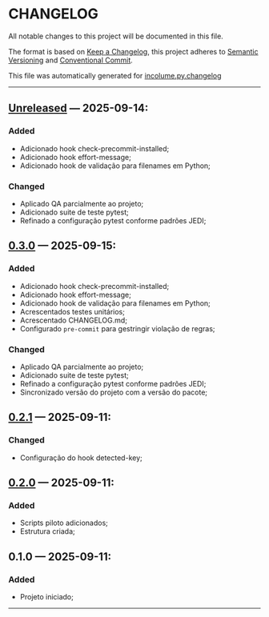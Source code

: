 # CHANGELOG


All notable changes to this project will be documented in this file.

The format is based on [Keep a Changelog](https://keepachangelog.com/en/1.0.0/), this project adheres to [Semantic Versioning](https://semver.org/spec/v2.0.0.html) and [Conventional Commit](https://www.conventionalcommits.org/pt-br/v1.0.0/).

This file was automatically generated for [incolume.py.changelog](https://github.com/development-incolume/incolume.py.changelog/-/tree/0.17.0)

---


## [Unreleased]	 &#8212; 	2025-09-14:
### Added
  - Adicionado hook check-precommit-installed;
  - Adicionado hook effort-message;
  - Adicionado hook de validação para filenames em Python;
### Changed
  - Aplicado QA parcialmente ao projeto;
  - Adicionado suite de teste pytest;
  - Refinado a configuração pytest conforme padrões JEDI;

## [0.3.0]	 &#8212; 	2025-09-15:
### Added
  - Adicionado hook check-precommit-installed;
  - Adicionado hook effort-message;
  - Adicionado hook de validação para filenames em Python;
  - Acrescentados testes unitários;
  - Acrescentado CHANGELOG.md;
  - Configurado `pre-commit` para gestringir violação de regras;
### Changed
  - Aplicado QA parcialmente ao projeto;
  - Adicionado suite de teste pytest;
  - Refinado a configuração pytest conforme padrões JEDI;
  - Sincronizado versão do projeto com a versão do pacote;

## [0.2.1]	 &#8212; 	2025-09-11:
### Changed
  - Configuração do hook detected-key;

## [0.2.0]	 &#8212; 	2025-09-11:
### Added
  - Scripts piloto adicionados;
  - Estrutura criada;

## 0.1.0	 &#8212; 	2025-09-11:
### Added
  - Projeto iniciado;

---

[0.2.0]: https://github.com/development-incolume/incolume.py.githooks/compare/0.1.0...0.2.0
[0.2.1]: https://github.com/development-incolume/incolume.py.githooks/compare/0.2.0...0.2.1
[0.3.0]: https://github.com/development-incolume/incolume.py.githooks/compare/0.2.1...0.3.0
[Unreleased]: https://github.com/development-incolume/incolume.py.githooks/compare/0.3.0...Unreleased
